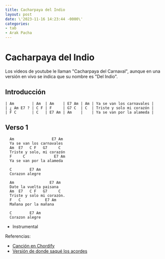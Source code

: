 ```yaml
---
title: Cacharpaya del Indio
layout: post
date: \'2023-11-16 14:23:44 -0000\'
categories:
- tab
- Arak Pacha
---
```


# Cacharpaya del Indio

Los videos de youtube le llaman "Cacharpaya del Carnaval", aunque en una versión en vivo se indica que su nombre es "Del Indio".

## Introducción

~~~
| Am        | Am  | Am    | E7 Am | Am | Ya se van los carnavales |
| ¿ Am E7 ? | C F | F     | G7 C  | C  | Triste y solo mi corazón |
| F C       | C   | E7 Am | Am    |    | Ya se van por la alameda |
~~~

## Verso 1

~~~
  Am                 E7 Am
  Ya se van los carnavales
  Am  E7   C F   G7     C
  Triste y solo, mi corazón
  F     C             E7 Am
  Ya se van por la alameda
  
  C        E7 Am
  Corazon alegre
~~~

~~~
  Am                E7 Am
  Date la vuelta paisana
  Am  E7   C F   G7     C
  Triste y solo mi corazón.
  F   C           E7 Am
  Mañana por la mañana
  
  C        E7 Am
  Corazon alegre
~~~

* Instrumental

Referencias:

- [Canción en Chordify](https://chordify.net/chords/cacharpaya-de-carnaval-arak-pacha-topic-2)
- [Versión de donde saqué los acordes](https://www.youtube.com/watch?v=Ji1izuT5azA&t=3475s)
